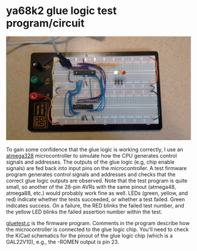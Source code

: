# ya68k2 glue logic test program/circuit

<a href="../img/gluetest.jpg"><img alt="glue logic test circuit" src="../img/gluetest.jpg"></a>

To gain some confidence that the glue logic is working correctly, I use an [atmega328](http://www.atmel.com/devices/atmega328.aspx) microcontroller to simulate how the CPU generates control signals and addresses.  The outputs of the glue logic (e.g, chip enable signals) are fed back into input pins on the microcontroller.  A test firmware program generates control signals and addresses and checks that the correct glue logic outputs are observed.  Note that the test program is quite small, so another of the 28-pin AVRs with the same pinout (atmega48, atmega88, etc.) would probably work fine as well.  LEDs (green, yellow, and red) indicate whether the tests succeeded, or whether a test failed.  Green indicates success.  On a failure, the RED blinks the failed test number, and the yellow LED blinks the failed assertion number within the test.

[gluetest.c](gluetest.c) is the firmware program.  Comments in the program describe how the microcontroller is connected to the glue logic chip.  You'll need to check the KiCad schematics for the pinout of the glue logic chip (which is a GAL22V10), e.g., the -ROMEN output is pin 23.
